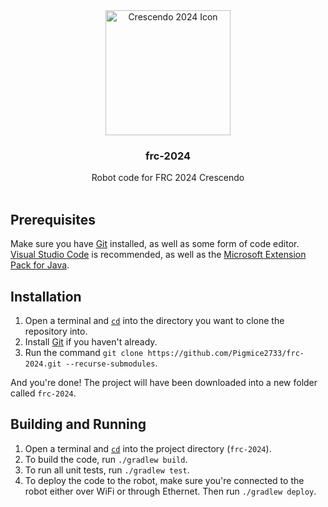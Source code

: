 <div align="center">
    <img alt="Crescendo 2024 Icon" src="https://www.firstinspires.org/sites/default/files/first-in-show/game-and-season/crescendo-logo.svg" width="200px" />
    <h3><strong>frc-2024</strong></h3>
    <h7>Robot code for FRC 2024 Crescendo</h7>
</div>
<br>

## Prerequisites

Make sure you have [Git](https://git-scm.com/downloads) installed, as well as some form of code editor. [Visual Studio Code](https://code.visualstudio.com/) is recommended, as well as the [Microsoft Extension Pack for Java](https://marketplace.visualstudio.com/items?itemName=vscjava.vscode-java-pack).

## Installation

1. Open a terminal and [`cd`](https://docs.microsoft.com/en-us/windows-server/administration/windows-commands/cd) into the directory you want to clone the repository into.
2. Install [Git](https://git-scm.com/downloads) if you haven't already.
3. Run the command `git clone https://github.com/Pigmice2733/frc-2024.git --recurse-submodules`.

And you're done! The project will have been downloaded into a new folder called `frc-2024`.

## Building and Running

1. Open a terminal and [`cd`](https://docs.microsoft.com/en-us/windows-server/administration/windows-commands/cd) into the project directory (`frc-2024`).
2. To build the code, run `./gradlew build`.
3. To run all unit tests, run `./gradlew test`.
4. To deploy the code to the robot, make sure you're connected to the robot either over WiFi or through Ethernet. Then run `./gradlew deploy`.